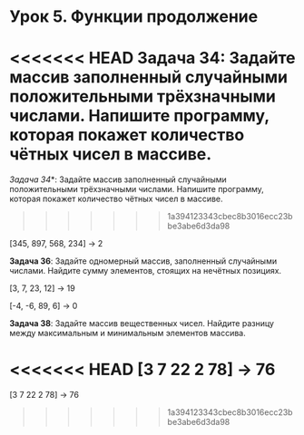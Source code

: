 # Урок 5. Функции продолжение
<<<<<<< HEAD
**Задача 34**: Задайте массив заполненный случайными положительными трёхзначными числами. Напишите программу, которая покажет количество чётных чисел в массиве.
=======
*Задача 34**: Задайте массив заполненный случайными положительными трёхзначными числами. Напишите программу, которая покажет количество чётных чисел в массиве.
>>>>>>> 1a394123343cbec8b3016ecc23bbe3abe6d3da98

[345, 897, 568, 234] -> 2

**Задача 36**: Задайте одномерный массив, заполненный случайными числами. Найдите сумму элементов, стоящих на нечётных позициях.

[3, 7, 23, 12] -> 19

[-4, -6, 89, 6] -> 0

**Задача 38**: Задайте массив вещественных чисел. Найдите разницу между максимальным и минимальным элементов массива.

<<<<<<< HEAD
[3 7 22 2 78] -> 76
=======
[3 7 22 2 78] -> 76
>>>>>>> 1a394123343cbec8b3016ecc23bbe3abe6d3da98
